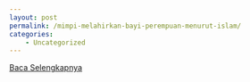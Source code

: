 ```yaml
---
layout: post
permalink: /mimpi-melahirkan-bayi-perempuan-menurut-islam/
categories:
    - Uncategorized
---
```


[Baca Selengkapnya](/03)